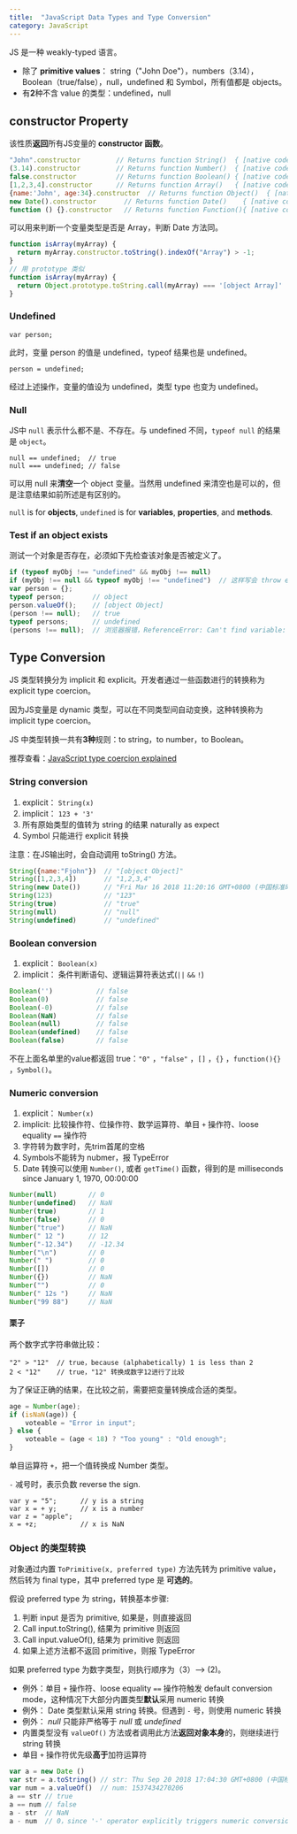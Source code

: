```yaml
---
title:  "JavaScript Data Types and Type Conversion"
category: JavaScript
---
```

JS 是一种 weakly-typed 语言。

+ 除了 **primitive values**： string（"John Doe"），numbers（3.14），Boolean（true/false），null，undefined 和 Symbol，所有值都是 objects。
+ 有**2**种不含 value 的类型：undefined，null

<!--more-->

## constructor Property

该性质**返回**所有JS变量的 **constructor 函数**。

```js
"John".constructor         // Returns function String()  { [native code] }
(3.14).constructor         // Returns function Number()  { [native code] }
false.constructor          // Returns function Boolean() { [native code] }
[1,2,3,4].constructor      // Returns function Array()   { [native code] }
{name:'John', age:34}.constructor  // Returns function Object()  { [native code] }
new Date().constructor       // Returns function Date()    { [native code] }
function () {}.constructor   // Returns function Function(){ [native code] }
```

<span class="t-blue">可以用来判断一个变量类型是否是 Array</span>，判断 Date 方法同。

```js
function isArray(myArray) {
  return myArray.constructor.toString().indexOf("Array") > -1;
}
// 用 prototype 类似
function isArray(myArray) {
  return Object.prototype.toString.call(myArray) === '[object Array]'
}
```

### Undefined

    var person;

此时，变量 person 的值是 undefined，typeof 结果也是 undefined。

    person = undefined;

经过上述操作，变量的值设为 undefined，类型 type 也变为 undefined。

### Null

JS中 `null` 表示什么都不是、不存在。<span class="t-blue">与 undefined 不同，`typeof null` 的结果是 `object`</span>。

    null == undefined;  // true
    null === undefined; // false

可以用 null 来**清空**一个 object 变量。当然用 undefined 来清空也是可以的，但是注意结果如前所述是有区别的。

`null` is for **objects**, `undefined` is for **variables**, **properties**, and **methods**.

### Test if an object exists

测试一个对象是否存在，必须如下先检查该对象是否被定义了。

```js
if (typeof myObj !== "undefined" && myObj !== null)
if (myObj !== null && typeof myObj !== "undefined")  // 这样写会 throw error exception，两句的区别见下面
var person = {};
typeof person;       // object
person.valueOf();    // [object Object]
(person !== null);   // true
typeof persons;      // undefined
(persons !== null);  // 浏览器报错，ReferenceError: Can't find variable: persons
```

## Type Conversion

JS 类型转换分为 implicit 和 explicit。开发者通过一些函数进行的转换称为 explicit type coercion。

因为JS变量是 dynamic 类型，可以在不同类型间自动变换，这种转换称为 implicit type coercion。

JS 中类型转换一共有**3种**规则：to string，to number，to Boolean。

推荐查看：[JavaScript type coercion explained](https://medium.freecodecamp.org/js-type-coercion-explained-27ba3d9a2839)

### String conversion

1. explicit： `String(x)`
2. implicit： `123 + '3'`
3. 所有原始类型的值转为 string 的结果 naturally as expect
4. Symbol 只能进行 explicit 转换

注意：在JS输出时，会自动调用 toString() 方法。

```js
String({name:"Fjohn"})  // "[object Object]"
String([1,2,3,4])       // "1,2,3,4"
String(new Date())      // "Fri Mar 16 2018 11:20:16 GMT+0800 (中国标准时间)"
String(123)             // "123"
String(true)            // "true"
String(null)            // "null"
String(undefined)       // "undefined"
```

### Boolean conversion

1. explicit： `Boolean(x)`
2. implicit： 条件判断语句、逻辑运算符表达式(`||` `&&` `!`)

```js
Boolean('')           // false
Boolean(0)            // false
Boolean(-0)           // false
Boolean(NaN)          // false
Boolean(null)         // false
Boolean(undefined)    // false
Boolean(false)        // false
```

不在上面名单里的value都返回 true：`"0"` ，`"false"` ，`[]` ，`{}` ，`function(){}` ，`Symbol()`。

### Numeric conversion

1. explicit： `Number(x)`
2. implicit: 比较操作符、位操作符、数学运算符、单目 `+` 操作符、loose equality `==` 操作符
3. 字符转为数字时，先trim首尾的空格
4. Symbols不能转为 nubmer，报 TypeError
5. Date 转换可以使用 `Number()`, 或者 `getTime()` 函数，得到的是 milliseconds since January 1, 1970, 00:00:00

```js
Number(null)        // 0
Number(undefined)   // NaN
Number(true)        // 1
Number(false)       // 0
Number("true")      // NaN
Number(" 12 ")      // 12
Number("-12.34")    // -12.34
Number("\n")        // 0
Number(" ")         // 0
Number([])          // 0
Number({})          // NaN
Number("")          // 0
Number(" 12s ")     // NaN
Number("99 88")     // NaN
```

#### 栗子

两个数字式字符串做比较：

    "2" > "12"  // true，because (alphabetically) 1 is less than 2
    2 < "12"    // true，"12" 转换成数字12进行了比较

为了保证正确的结果，在比较之前，需要把变量转换成合适的类型。

```js
age = Number(age);
if (isNaN(age)) {
    voteable = "Error in input";
} else {
    voteable = (age < 18) ? "Too young" : "Old enough";
}
```

单目运算符 `+`，把一个值转换成 Number 类型。

`-` 减号时，表示负数 reverse the sign.

    var y = "5";      // y is a string
    var x = + y;      // x is a number
    var z = "apple";
    x = +z;           // x is NaN

### Object 的类型转换

对象通过内置 `ToPrimitive(x, preferred type)` 方法先转为 primitive value，然后转为 final type，其中 preferred type 是 **可选的**。

假设 preferred type 为 string，转换基本步骤:

1. 判断 input 是否为 primitive, 如果是，则直接返回
2. Call input.toString(), 结果为 primitive 则返回
3. Call input.valueOf(), 结果为 primitive 则返回
4. 如果上述方法都不返回 primitive，则报 TypeError

如果 preferred type 为数字类型，则执行顺序为（3）——> (2)。

+ 例外：单目 `+` 操作符、loose equality `==` 操作符触发 default conversion mode，这种情况下大部分内置类型**默认**采用 numeric 转换
+ 例外： Date 类型默认采用 string 转换。但遇到 `-` 号，则使用 numeric 转换
+ 例外： _null_ 只能非严格等于 _null_ 或 _undefined_
+ 内置类型没有 `valueOf()` 方法或者调用此方法**返回对象本身**的，则继续进行 string 转换
+ 单目 `+` 操作符优先级**高于**加符运算符

```js
var a = new Date ()
var str = a.toString() // str: Thu Sep 20 2018 17:04:30 GMT+0800 (中国标准时间)
var num = a.valueOf()  // num: 1537434270206
a == str // true
a == num // false
a - str  // NaN
a - num  // 0，since '-' operator explicitly triggers numeric conversion, not a default one
```